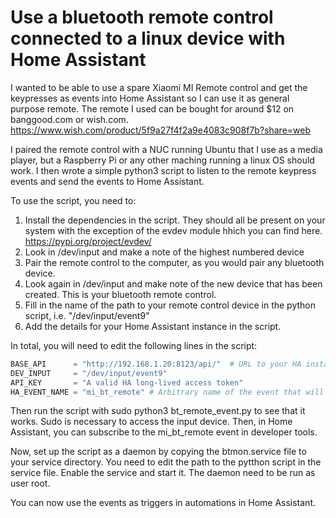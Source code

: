 # Use a bluetooth remote control connected to a linux device with Home Assistant

I wanted to be able to use a spare Xiaomi MI Remote control and get the keypresses as events into Home Assistant so I can use it as general purpose remote. The remote I used can be bought for around $12 on banggood.com or wish.com.  https://www.wish.com/product/5f9a27f4f2a9e4083c908f7b?share=web

I paired the remote control with a NUC running Ubuntu that I use as a media player, but a Raspberry Pi or any other maching running a linux OS should work. I then wrote a simple python3 script to listen to the remote keypress events and send the events to Home Assistant.

To use the script, you need to:
1. Install the dependencies in the script. They should all be present on your system with the exception of the evdev module hhich you can find here. https://pypi.org/project/evdev/
1. Look in /dev/input and make a note of the highest numbered device
2. Pair the remote control to the computer, as you would pair any bluetooth device.
3. Look again in /dev/input and make note of the new device that has been created. This is your bluetooth remote control.
4. Fill in the name of the path to your remote control device in the python script, i.e. "/dev/input/event9"
5. Add the details for your Home Assistant instance in the script.

In total, you will need to edit the following lines in the script:
````python
BASE_API      = "http://192.168.1.20:8123/api/"  # URL to your HA instance.
DEV_INPUT     = "/dev/input/event9"             
API_KEY       = "A valid HA long-lived access token"
HA_EVENT_NAME = "mi_bt_remote" # Arbitrary name of the event that will get fired.
````

Then run the script with sudo python3 bt_remote_event.py to see that it works. Sudo is necessary to access the input device. Then, in Home Assistant, you can subscribe to the mi_bt_remote event in developer tools.

Now, set up the script as a daemon by copying the btmon.service file to your service directory. You need to edit the path to the pytthon script in the service file. Enable the service and start it. The daemon need to be run as user root.

You can now use the events as triggers in automations in Home Assistant.

